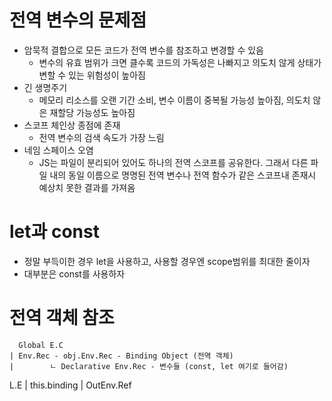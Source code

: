 # 전역 변수의 문제점

  * 암묵적 결합으로 모든 코드가 전역 변수를 참조하고 변경할 수 있음
    * 변수의 유효 범위가 크면 클수록 코드의 가독성은 나빠지고 의도치 않게 상태가 변할 수 있는 위험성이 높아짐
  * 긴 생명주기 
    * 메모리 리소스를 오랜 기간 소비, 변수 이름이 중복될 가능성 높아짐, 의도치 않은 재할당 가능성도 높아짐
  * 스코프 체인상 종점에 존재
    * 전역 변수의 검색 속도가 가장 느림
  * 네임 스페이스 오염
    * JS는 파일이 분리되어 있어도 하나의 전역 스코프를 공유한다. 그래서 다른 파일 내의 동일 이름으로 명명된 전역 변수나 전역 함수가 같은 스코프내 존재시 예상치 못한 결과를 가져옴



# let과 const

  * 정말 부득이한 경우 let을 사용하고, 사용할 경우엔 scope범위를 최대한 줄이자
  * 대부분은 const를 사용하자



# 전역 객체 참조
      Global E.C
    | Env.Rec - obj.Env.Rec - Binding Object (전역 객체)
    |        ㄴ Declarative Env.Rec - 변수들 (const, let 여기로 들어감)
L.E | this.binding
    | OutEnv.Ref
